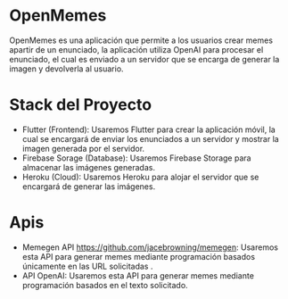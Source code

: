 # OpenMemes

OpenMemes es una aplicación que permite a los usuarios crear memes apartir de un enunciado, la aplicación utiliza OpenAI para procesar el enunciado, el cual es enviado a un servidor que se encarga de generar la imagen y devolverla al usuario.
# Stack del Proyecto
- Flutter (Frontend): 
Usaremos Flutter para crear la aplicación móvil, la cual se encargará de enviar los enunciados a un servidor y mostrar la imagen generada por el servidor.
- Firebase Sorage (Database):
Usaremos Firebase Storage para almacenar las imágenes generadas.
- Heroku (Cloud):
Usaremos Heroku para alojar el servidor que se encargará de generar las imágenes.
# Apis
- Memegen API https://github.com/jacebrowning/memegen:
Usaremos esta API para generar memes mediante programación basados únicamente en las URL solicitadas .
- API OpenAI:
Usaremos esta API para generar memes mediante programación basados en el texto solicitado.